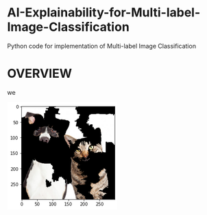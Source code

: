 # AI-Explainability-for-Multi-label-Image-Classification
Python code for implementation of Multi-label Image Classification
# OVERVIEW
we

![alt text](https://raw.githubusercontent.com/raghav-arora3/AI-Explainability-for-Multi-label-Image-Classification/main/pert1.png)
